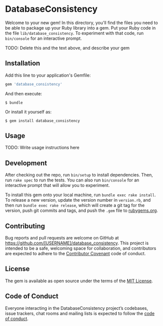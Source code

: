 # DatabaseConsistency

Welcome to your new gem! In this directory, you'll find the files you need to be able to package up your Ruby library into a gem. Put your Ruby code in the file `lib/database_consistency`. To experiment with that code, run `bin/console` for an interactive prompt.

TODO: Delete this and the text above, and describe your gem

## Installation

Add this line to your application's Gemfile:

```ruby
gem 'database_consistency'
```

And then execute:

    $ bundle

Or install it yourself as:

    $ gem install database_consistency

## Usage

TODO: Write usage instructions here

## Development

After checking out the repo, run `bin/setup` to install dependencies. Then, run `rake spec` to run the tests. You can also run `bin/console` for an interactive prompt that will allow you to experiment.

To install this gem onto your local machine, run `bundle exec rake install`. To release a new version, update the version number in `version.rb`, and then run `bundle exec rake release`, which will create a git tag for the version, push git commits and tags, and push the `.gem` file to [rubygems.org](https://rubygems.org).

## Contributing

Bug reports and pull requests are welcome on GitHub at https://github.com/[USERNAME]/database_consistency. This project is intended to be a safe, welcoming space for collaboration, and contributors are expected to adhere to the [Contributor Covenant](http://contributor-covenant.org) code of conduct.

## License

The gem is available as open source under the terms of the [MIT License](https://opensource.org/licenses/MIT).

## Code of Conduct

Everyone interacting in the DatabaseConsistency project’s codebases, issue trackers, chat rooms and mailing lists is expected to follow the [code of conduct](https://github.com/[USERNAME]/database_consistency/blob/master/CODE_OF_CONDUCT.md).
